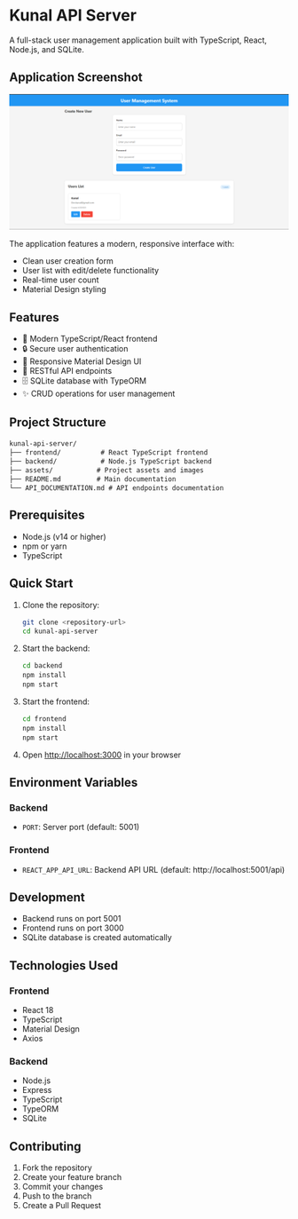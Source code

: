 # Kunal API Server

A full-stack user management application built with TypeScript, React, Node.js, and SQLite.

## Application Screenshot

![User Management System Screenshot](./assets/user.png)

The application features a modern, responsive interface with:
- Clean user creation form
- User list with edit/delete functionality
- Real-time user count
- Material Design styling

## Features

- 🚀 Modern TypeScript/React frontend
- 🔒 Secure user authentication
- 📱 Responsive Material Design UI
- 🎯 RESTful API endpoints
- 🗄️ SQLite database with TypeORM
- ✨ CRUD operations for user management

## Project Structure

```
kunal-api-server/
├── frontend/          # React TypeScript frontend
├── backend/           # Node.js TypeScript backend
├── assets/           # Project assets and images
├── README.md         # Main documentation
└── API_DOCUMENTATION.md # API endpoints documentation
```

## Prerequisites

- Node.js (v14 or higher)
- npm or yarn
- TypeScript

## Quick Start

1. Clone the repository:
   ```bash
   git clone <repository-url>
   cd kunal-api-server
   ```

2. Start the backend:
   ```bash
   cd backend
   npm install
   npm start
   ```

3. Start the frontend:
   ```bash
   cd frontend
   npm install
   npm start
   ```

4. Open [http://localhost:3000](http://localhost:3000) in your browser

## Environment Variables

### Backend
- `PORT`: Server port (default: 5001)

### Frontend
- `REACT_APP_API_URL`: Backend API URL (default: http://localhost:5001/api)

## Development

- Backend runs on port 5001
- Frontend runs on port 3000
- SQLite database is created automatically

## Technologies Used

### Frontend
- React 18
- TypeScript
- Material Design
- Axios

### Backend
- Node.js
- Express
- TypeScript
- TypeORM
- SQLite

## Contributing

1. Fork the repository
2. Create your feature branch
3. Commit your changes
4. Push to the branch
5. Create a Pull Request

